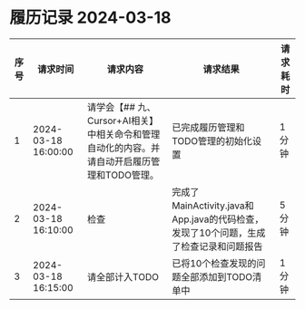# 履历记录 2024-03-18

| 序号 | 请求时间 | 请求内容 | 请求结果 | 请求耗时 |
|------|----------|----------|----------|----------|
| 1 | 2024-03-18 16:00:00 | 请学会【## 九、Cursor+AI相关】中相关命令和管理自动化的内容。并请自动开启履历管理和TODO管理。 | 已完成履历管理和TODO管理的初始化设置 | 1分钟 |
| 2 | 2024-03-18 16:10:00 | 检查 | 完成了MainActivity.java和App.java的代码检查，发现了10个问题，生成了检查记录和问题报告 | 5分钟 |
| 3 | 2024-03-18 16:15:00 | 请全部计入TODO | 已将10个检查发现的问题全部添加到TODO清单中 | 1分钟 | 